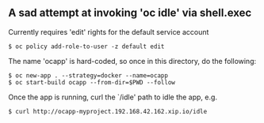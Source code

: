 ## A sad attempt at invoking 'oc idle' via shell.exec

Currently requires 'edit' rights for the default service account

    $ oc policy add-role-to-user -z default edit

The name 'ocapp' is hard-coded, so once in this directory, do the
following:

    $ oc new-app . --strategy=docker --name=ocapp
    $ oc start-build ocapp --from-dir=$PWD --follow

Once the app is running, curl the `/idle' path to idle the app, e.g.

    $ curl http://ocapp-myproject.192.168.42.162.xip.io/idle
